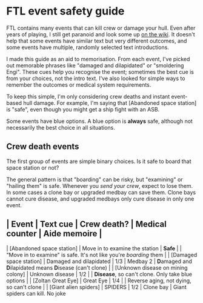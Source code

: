 # FTL event safety guide

FTL contains many events that can kill crew or damage your hull. Even after years of playing, I still get paranoid and look some up [on the wiki](https://ftl.fandom.com/wiki/Random_Events). It doesn't help that some events have similar text but very different outcomes, and some events have multiple, randomly selected text introductions.

I made this guide as an aid to memorisation. From each event, I've picked out memorable phrases like "damaged and dilapidated" or "smoldering Engi". These cues help you recognise the event; sometimes the best cue is from your choices, not the intro text. I've also looked for simple ways to remember the outcomes or medical system requirements.

To keep this simple, I'm only considering crew deaths and instant event-based hull damage. For example, I'm saying that [Abandoned space station] is "safe", even though you might get a ship fight with an ASB.

Some events have blue options. A blue option is **always** safe, although not necessarily the best choice in all situations.

## Crew death events

The first group of events are simple binary choices. Is it safe to board that space station or not?

The general pattern is that "boarding" can be risky, but "examining" or "hailing them" is safe. Whenever you *send your crew*, expect to lose them. In some cases a clone bay or upgraded medbay can save them. Clone bays cannot cure disease, and upgraded medbays only cure disease in only one event.

| Event                              | Text cue                       | Crew death? | Medical counter | Aide memoire |
----------------------------------------------------------------------------------------------------------------
| [Abandoned space station]          | Move in to examine the station | **Safe**    |                | "Move in to examine" is safe. It's not like you're *boarding* them |
| [Damaged space station]            | Damaged and dilapidated        | 1/3         | Medbay 2        | **D**amaged and **D**ilapidated means **D**isease (can't clone) |
| [Unknown disease on mining colony] | Unknown disease                | 1/2         |                | **Disease**, so can't clone. Only take blue options |
| [Zoltan Great Eye]                 | Great Eye                      | 1/4         |               | Reverse aging, not dying, so can't clone |
| [Giant alien spiders]              | SPIDERS                        | 1/2         | Clone bay       | Giant spiders can kill. No joke

